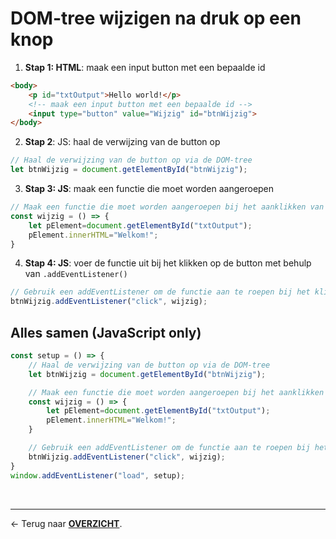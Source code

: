 # DOM-tree wijzigen na druk op een knop

1. **Stap 1: HTML**: maak een input button met een bepaalde id

```html
<body>
    <p id="txtOutput">Hello world!</p>
    <!-- maak een input button met een bepaalde id -->
    <input type="button" value="Wijzig" id="btnWijzig">
</body>
```

2. **Stap 2**: JS: haal de verwijzing van de button op

```js
// Haal de verwijzing van de button op via de DOM-tree
let btnWijzig = document.getElementById("btnWijzig");
```

3. **Stap 3: JS**: maak een functie die moet worden aangeroepen

```js
// Maak een functie die moet worden aangeroepen bij het aanklikken van de button
const wijzig = () => {
    let pElement=document.getElementById("txtOutput");
    pElement.innerHTML="Welkom!";
}
```

4. **Stap 4: JS**: voer de functie uit bij het klikken op de button met behulp van `.addEventListener()` 
```js
// Gebruik een addEventListener om de functie aan te roepen bij het klikken op de button
btnWijzig.addEventListener("click", wijzig);
```

## Alles samen (JavaScript only)

```js
const setup = () => {
    // Haal de verwijzing van de button op via de DOM-tree
    let btnWijzig = document.getElementById("btnWijzig");

    // Maak een functie die moet worden aangeroepen bij het aanklikken van de button
    const wijzig = () => {
        let pElement=document.getElementById("txtOutput");
        pElement.innerHTML="Welkom!";
    }

    // Gebruik een addEventListener om de functie aan te roepen bij het klikken op de button
    btnWijzig.addEventListener("click", wijzig);
}
window.addEventListener("load", setup);
```

<br>

---

&larr; Terug naar [**OVERZICHT**](./README.md#overview).